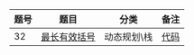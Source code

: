 | 题号  | 题目 | 分类 | 备注 |
| ------------- | ------------- | ------------- | ------------- |
| 32  | [最长有效括号](https://leetcode-cn.com/problems/longest-valid-parentheses/)  | 动态规划\栈  |  [代码](./src/leetcode/32/)  |
